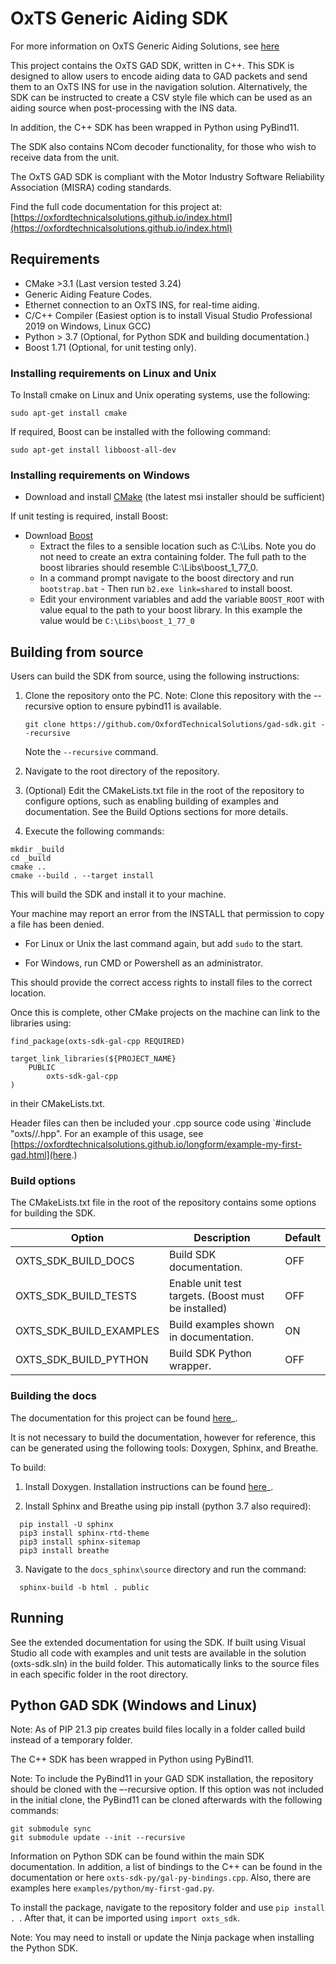 # OxTS Generic Aiding SDK

For more information on OxTS Generic Aiding Solutions, see [here](https://www.oxts.com/what-is-generic-aiding/)

This project contains the OxTS GAD SDK, written in C++. This SDK is designed to allow users to encode aiding data to GAD packets and send them to an OxTS INS for use in the navigation solution. Alternatively, the SDK can be instructed to create a CSV style file which can be used as an aiding source when post-processing with the INS data.

In addition, the C++ SDK has been wrapped in Python using PyBind11.

The SDK also contains NCom decoder functionality, for those who wish to receive data from the unit.

The OxTS GAD SDK is compliant with the Motor Industry Software Reliability Association (MISRA) coding standards.

Find the full code documentation for this project at: [https://oxfordtechnicalsolutions.github.io/index.html](https://oxfordtechnicalsolutions.github.io/index.html)

## Requirements

- CMake >3.1 (Last version tested 3.24)
- Generic Aiding Feature Codes.
- Ethernet connection to an OxTS INS, for real-time aiding.
- C/C++ Compiler (Easiest option is to install Visual Studio Professional 2019 on Windows, Linux GCC)
- Python > 3.7 (Optional, for Python SDK and building documentation.)
- Boost 1.71 (Optional, for unit testing only).

### Installing requirements on Linux and Unix

To Install cmake on Linux and Unix operating systems, use the following:
```
sudo apt-get install cmake
```

If required, Boost can be installed with the following command:
```
sudo apt-get install libboost-all-dev
```

### Installing requirements on Windows 

- Download and install [CMake](https://cmake.org/download/) (the latest msi installer should be sufficient)

If unit testing is required, install Boost:
- Download [Boost](https://www.boost.org/users/download/)
  - Extract the files to a sensible location such as C:\Libs. Note you do not need to create an extra containing folder. The full path to the boost libraries should resemble C:\Libs\boost_1_77_0.
  - In a command prompt navigate to the boost directory and run ``` bootstrap.bat ``` - Then run ```b2.exe link=shared``` to install boost.
  - Edit your environment variables and add the variable ```BOOST_ROOT``` with value equal to the path to your boost library. In this example the value would be ```C:\Libs\boost_1_77_0```

## Building from source

Users can build the SDK from source, using the following instructions:

1. Clone the repository onto the PC. Note: Clone this repository with the --recursive option to ensure pybind11 is available. 

   ```git clone https://github.com/OxfordTechnicalSolutions/gad-sdk.git --recursive```

	Note the `--recursive` command.

2. Navigate to the root directory of the repository.

3. (Optional) Edit the CMakeLists.txt file in the root of the repository to configure options, such as enabling building of examples and documentation. See the Build Options sections for more details.

4. Execute the following commands:

```
mkdir _build
cd _build 
cmake ..
cmake --build . --target install
```
This will build the SDK and install it to your machine.

Your machine may report an error from the INSTALL that permission to copy a file has been denied. 

* For Linux or Unix the last command again, but add `sudo` to the start. 

* For Windows, run CMD or Powershell as an administrator.

This should provide the correct access rights to install files to the correct location. 

Once this is complete, other CMake projects on the machine can link to the libraries using:

```
find_package(oxts-sdk-gal-cpp REQUIRED)

target_link_libraries(${PROJECT_NAME} 
    PUBLIC
        oxts-sdk-gal-cpp
)
```
in their CMakeLists.txt.
 
Header files can then be included your .cpp source code using 
`#include "oxts/<oxts-sdk-module>/<filename>.hpp". For an example of this usage, see  [https://oxfordtechnicalsolutions.github.io/longform/example-my-first-gad.html](here.)


### Build options

The CMakeLists.txt file in the root of the repository contains some options for building the SDK.

| Option | Description | Default |
|-------------|---------------|----|
|OXTS_SDK_BUILD_DOCS|Build SDK documentation.| OFF |
|OXTS_SDK_BUILD_TESTS|Enable unit test targets. (Boost must be installed)| OFF |
|OXTS_SDK_BUILD_EXAMPLES|Build examples shown in documentation.| ON |
|OXTS_SDK_BUILD_PYTHON|Build SDK Python wrapper.| OFF |


### Building the docs

The documentation for this project can be found [here](https://oxfordtechnicalsolutions.github.io/index.html)_.

It is not necessary to build the documentation, however for reference, this can be generated using the following tools: Doxygen, Sphinx, and Breathe. 

To build:


1. Install Doxygen. Installation instructions can be found [here](https://www.doxygen.nl/manual/install.html)_.

2. Install Sphinx and Breathe using pip install (python 3.7 also required):
```
  pip install -U sphinx
  pip3 install sphinx-rtd-theme
  pip3 install sphinx-sitemap
  pip3 install breathe

```
3. Navigate to the `docs_sphinx\source` directory and run the command:
```
  sphinx-build -b html . public
```

## Running

See the extended documentation for using the SDK.  If built using Visual Studio all code with examples and unit tests are available in the solution (oxts-sdk.sln) in the build folder.  This automatically links to the source files in each specific folder in the root directory.

## Python GAD SDK (Windows and Linux)

Note: As of PIP 21.3 pip creates build files locally in a folder called build instead of a temporary folder.

The C++ SDK has been wrapped in Python using PyBind11.

Note: To include the PyBind11 in your GAD SDK installation, the repository should be cloned with the –-recursive option. If this option was not included in the initial clone, the PyBind11 can be cloned afterwards with the following commands:
```
git submodule sync 
git submodule update --init --recursive
```

Information on Python SDK can be found within the main SDK documentation. In addition, a list of bindings to the C++ can be found in the documentation or here `oxts-sdk-py/gal-py-bindings.cpp`. Also, there are examples here `examples/python/my-first-gad.py`.

To install the package, navigate to the repository folder and use `pip install . `. After that, it can be imported using `import oxts_sdk`.

Note: You may need to install or update the Ninja package when installing the Python SDK.

